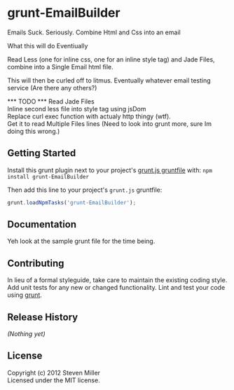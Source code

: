 # grunt-EmailBuilder

Emails Suck. Seriously. Combine Html and Css into an email 

What this will do Eventiually 

Read Less (one for inline css, one for an inline style tag) and Jade Files, combine into a Single Email html file.

This will then be curled  off to litmus. Eventually whatever email testing service  (Are there any others?) 

*** TODO ***
Read Jade Files  
Inline second less file into style tag using jsDom  
Replace curl exec function with actualy http thingy (wtf).  
Get it to read Multiple Files lines (Need to look into grunt more, sure Im doing this wrong.)

## Getting Started
Install this grunt plugin next to your project's [grunt.js gruntfile][getting_started] with: `npm install grunt-EmailBuilder`

Then add this line to your project's `grunt.js` gruntfile:

```javascript
grunt.loadNpmTasks('grunt-EmailBuilder');
```

[grunt]: http://gruntjs.com/
[getting_started]: https://github.com/gruntjs/grunt/blob/master/docs/getting_started.md

## Documentation
Yeh look at the sample grunt file for the time being.

## Contributing
In lieu of a formal styleguide, take care to maintain the existing coding style. Add unit tests for any new or changed functionality. Lint and test your code using [grunt][grunt].

## Release History
_(Nothing yet)_

## License
Copyright (c) 2012 Steven Miller  
Licensed under the MIT license.
